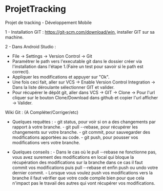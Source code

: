 # ProjetTracking
Projet de tracking - Développement Mobile

1 - Installation GIT : https://git-scm.com/download/win, installer GIT sur sa machine.

2 - Dans Android Studio : 
- File -> Settings -> Version Control -> Git
- Paramétrer le path vers l'executable git dans le dossier créer via l'installation dans l'étape 1.(Faire un test pour savoir si le path est correct).
- Appliquer les modifications et appuyer sur "Ok".
- Une fois ceci fait, aller sur VCS -> Enable Version Control Integration -> Dans la liste déroulante sélectionner GIT et valider.
- Pour récupérer le dépôt git, aller dans VCS -> GIT -> Clone -> Pour l'url cliquer sur le bouton Clone/Download dans github et copier l'url afficher -> Valider.

Wiki Git : (A Compléter/Corriger/etc)

  - Quelques requêtes : -  git status, pour voir si on a des changements par rapport à votre branche.
                        -  git pull --rebase, pour récupérer les changements sur votre branche.
                        -  git commit, pour sauvegarder des modifications apportées au code.
                        -  git push, pour pousser vos modifications vers votre branche.
  
  - Quelques conseils : -  Dans le cas où le pull --rebase ne fonctionne pas, vous avez surement des modifications en local qui bloque la                              récupération des modifications sur la branche dans ce cas il faut commit vos modifications puis pull --rebase                              et enfin push ou undo votre dernier commit.
                        -  Lorsque vous voulez push vos modifications vers la branche il faut vérifier que votre code compile bien pour que                            cela n'impact pas le travail des autres qui vont récupérer vos modifications.
                          

